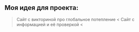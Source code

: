 ## Моя идея для проекта:
> Сайт с викториной про глобальное потепление <
> Сайт с информацией и её проверкой <
